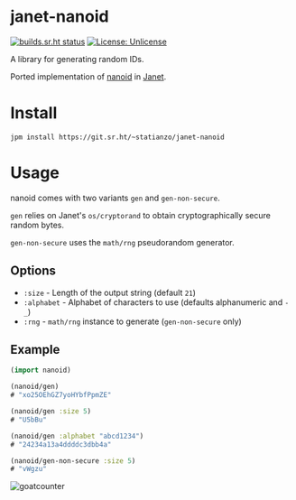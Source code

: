 # janet-nanoid

[![builds.sr.ht status](https://builds.sr.ht/~statianzo/janet-nanoid/.build.yml.svg)](https://builds.sr.ht/~statianzo/janet-nanoid/.build.yml?)
[![License: Unlicense](https://img.shields.io/badge/license-Unlicense-blue.svg)](http://unlicense.org/)

A library for generating random IDs.

Ported implementation of [nanoid](https://zelark.github.io/nano-id-cc/) in
[Janet](https://janet-lang.org/).

# Install

```
jpm install https://git.sr.ht/~statianzo/janet-nanoid
```

# Usage

nanoid comes with two variants `gen` and `gen-non-secure`.

`gen` relies on Janet's `os/cryptorand` to obtain cryptographically
secure random bytes.

`gen-non-secure` uses the `math/rng` pseudorandom generator.

## Options

* `:size` - Length of the output string (default `21`)
* `:alphabet` - Alphabet of characters to use (defaults alphanumeric and `-_`)
* `:rng` - `math/rng` instance to generate (`gen-non-secure` only)

## Example

```clojure
(import nanoid)

(nanoid/gen)
# "xo25OEhGZ7yoHYbfPpmZE"

(nanoid/gen :size 5)
# "U5bBu"

(nanoid/gen :alphabet "abcd1234")
# "24234a13a4ddddc3dbb4a"

(nanoid/gen-non-secure :size 5)
# "vWgzu"
```

![goatcounter](https://janet-nanoid.goatcounter.com/count?p=/README.md)
